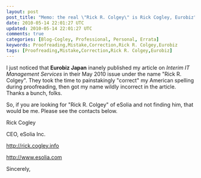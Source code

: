 ```yaml
---           
layout: post
post_title: "Memo: the real \"Rick R. Colgey\" is Rick Cogley, Eurobiz"
date: 2010-05-14 22:01:27 UTC
updated: 2010-05-14 22:01:27 UTC
comments: true
categories: [Blog-Cogley, Professional, Personal, Errata]
keywords: Proofreading,Mistake,Correction,Rick R. Colgey,Eurobiz
tags: [Proofreading,Mistake,Correction,Rick R. Colgey,Eurobiz]
---
```

 


I just noticed that **Eurobiz Japan** inanely published my article on _Interim IT Management Services_ in their May 2010 issue under the name "Rick R. Colgey". They took the time to painstakingly "correct" my American spelling during proofreading, then got my name wildly incorrect in the article. Thanks a bunch, folks. 




So, if you are looking for "Rick R. Colgey" of eSolia and not finding him, that would be me. Please see the contacts below.




> 




Rick Cogley




CEO, eSolia Inc.




http://rick.cogley.info




http://www.esolia.com 









Sincerely,


